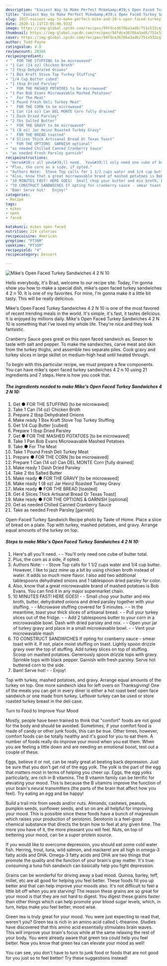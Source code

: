 ```yaml
---
description: "Easiest Way to Make Perfect Mike&amp;#39;s Open Faced Turkey Sandwiches 4 2 N 10"
title: "Easiest Way to Make Perfect Mike&amp;#39;s Open Faced Turkey Sandwiches 4 2 N 10"
slug: 1937-easiest-way-to-make-perfect-mike-and-39-s-open-faced-turkey-sandwiches-4-2-n-10
date: 2020-11-11T13:05:06.933Z
image: https://img-global.cpcdn.com/recipes/94fdce3676ba3ad6/751x532cq70/mikes-open-faced-turkey-sandwiches-4-2-n-10-recipe-main-photo.jpg
thumbnail: https://img-global.cpcdn.com/recipes/94fdce3676ba3ad6/751x532cq70/mikes-open-faced-turkey-sandwiches-4-2-n-10-recipe-main-photo.jpg
cover: https://img-global.cpcdn.com/recipes/94fdce3676ba3ad6/751x532cq70/mikes-open-faced-turkey-sandwiches-4-2-n-10-recipe-main-photo.jpg
author: Todd Payne
ratingvalue: 4.8
reviewcount: 28306
recipeingredient:
- "  FOR THE STUFFING to be microwaved"
- "1 Can (14 oz) Chicken Broth"
- "2 tbsp Dehydrated Onions"
- "1 Box Kraft Stove Top Turkey Stuffing"
- "1/4 Cup Butter cubed"
- "1 tbsp Dried Parsley"
- "  FOR THE MASHED POTATOES to be microwaved"
- "1 Pan Bob Evans Microwavable Mashed Potatoes"
- "  For The Meat"
- "1 Pound Fresh Deli Turkey Meat"
- "  FOR THE CORN to be microwaved"
- "1 Can (14 oz) Can DEL MONTE Corn fully drained"
- "1 Dash Dried Parsley"
- "2 tbs Salted Butter"
- "  FOR THE GRAVY to be microwaved"
- "1 (8 oz) Jar Heinz Roasted Turkey Gravy"
- "  FOR THE BREAD toasted"
- "4 Slices Thick Artisanal Bread Or Texas Toast"
- "  FOR THE OPTIONS  GARNISH optional"
- "as needed Chilled Canned Cranberry Sauce"
- "as needed Fresh Parsley garnish"
recipeinstructions:
- "Here&#39;s all you&#39;ll need.  You&#39;ll only need one cube of butter total."
- "Plus, the corn as a side, if opted."
- "Authors Note:  Stove Top calls for 1 1/2 cups water and 1/4 cup butter. However, I like to jazz mine up a bit by using chicken broth instead of water. It adds so much more flavor. I also add two additional tablespoons dehydrated onions and 1 tablespoon dried parsley for color."
- "Also, know that a great microwavable brand of mashed potatoes is Bob Evans. You can find it in any major supermarket chain."
- "10 MINUTES FAST! HERE GOES!  Small chop your butter and mix broth, butter, dehydrated onions and dried parsley together with your stuffing.  Microwave stuffing covered for 5 minutes.   In the meantime, toast your thick slices of artisanal bread.  Pull your turkey slices out of the fridge.  Add 2 tablespoons butter to your corn in a microwavable bowl. Dash with dried parsley and mix.   Open your jar of turkey gravy and place in a small microwavable bowl.  Vent your microwavable mash"
- "TO CONSTRUCT SANDWICHES If opting for cranberry sauce - smear toast with it. If not, place moist stuffing on toast. Lightly spoon drizzle gravy over the top of stuffing. Add turkey slices on top of stuffing. Scoop on mashed potatoes. Generously spoon drizzle tops with gravy. Sprinkle tops with black pepper. Garnish with fresh parsley. Serve hot buttered corn to the side."
- "Bam! Serve hot!   Enjoy!"
categories:
- Recipe
tags:
- mikes
- open
- faced

katakunci: mikes open faced 
nutrition: 224 calories
recipecuisine: American
preptime: "PT36M"
cooktime: "PT35M"
recipeyield: "4"
recipecategory: Dessert

---
```



![Mike&#39;s Open Faced Turkey Sandwiches 4 2 N 10](https://img-global.cpcdn.com/recipes/94fdce3676ba3ad6/751x532cq70/mikes-open-faced-turkey-sandwiches-4-2-n-10-recipe-main-photo.jpg)

Hello everybody, it's Brad, welcome to our recipe site. Today, I'm gonna show you how to make a special dish, mike&#39;s open faced turkey sandwiches 4 2 n 10. It is one of my favorites. For mine, I'm gonna make it a little bit tasty. This will be really delicious.

Mike&#39;s Open Faced Turkey Sandwiches 4 2 N 10 is one of the most favored of recent trending meals in the world. It's simple, it's fast, it tastes delicious. It is enjoyed by millions daily. Mike&#39;s Open Faced Turkey Sandwiches 4 2 N 10 is something that I've loved my whole life. They're nice and they look fantastic.

Cranberry Sauce goes great on this open faced sandwich as. Season to taste with salt and pepper. To make the sandwiches, carve meat and skin from the turkey thighs, and assemble two separate piles. Cook gravy and turkey slices in large skillet on medium-high heat until heated through.


To begin with this particular recipe, we must prepare a few components. You can have mike&#39;s open faced turkey sandwiches 4 2 n 10 using 21 ingredients and 7 steps. Here is how you cook that.

<!--inarticleads1-->

##### The ingredients needed to make Mike&#39;s Open Faced Turkey Sandwiches 4 2 N 10:

1. Get  ● FOR THE STUFFING [to be microwaved]
1. Take 1 Can (14 oz) Chicken Broth
1. Prepare 2 tbsp Dehydrated Onions
1. Make ready 1 Box Kraft Stove Top Turkey Stuffing
1. Get 1/4 Cup Butter [cubed]
1. Prepare 1 tbsp Dried Parsley
1. Get  ● FOR THE MASHED POTATOES [to be microwaved]
1. Take 1 Pan Bob Evans Microwavable Mashed Potatoes
1. Take  ● For The Meat
1. Take 1 Pound Fresh Deli Turkey Meat
1. Prepare  ● FOR THE CORN [to be microwaved]
1. Prepare 1 Can (14 oz) Can DEL MONTE Corn [fully drained]
1. Make ready 1 Dash Dried Parsley
1. Take 2 tbs Salted Butter
1. Make ready  ● FOR THE GRAVY [to be microwaved]
1. Make ready 1 (8 oz) Jar Heinz Roasted Turkey Gravy
1. Make ready  ● FOR THE BREAD [toasted]
1. Get 4 Slices Thick Artisanal Bread Or Texas Toast]
1. Make ready  ● FOR THE OPTIONS &amp; GARNISH [optional]
1. Get as needed Chilled Canned Cranberry Sauce
1. Take as needed Fresh Parsley [garnish]


Open-Faced Turkey Sandwich Recipe photo by Taste of Home. Place a slice of bread on a plate. Top with turkey, mashed potatoes, and gravy. Arrange equal amounts of the turkey on top. 

<!--inarticleads2-->

##### Steps to make Mike&#39;s Open Faced Turkey Sandwiches 4 2 N 10:

1. Here&#39;s all you&#39;ll need. -  - You&#39;ll only need one cube of butter total.
1. Plus, the corn as a side, if opted.
1. Authors Note: -  - Stove Top calls for 1 1/2 cups water and 1/4 cup butter. However, I like to jazz mine up a bit by using chicken broth instead of water. It adds so much more flavor. I also add two additional tablespoons dehydrated onions and 1 tablespoon dried parsley for color.
1. Also, know that a great microwavable brand of mashed potatoes is Bob Evans. You can find it in any major supermarket chain.
1. 10 MINUTES FAST! HERE GOES! -  - Small chop your butter and mix broth, butter, dehydrated onions and dried parsley together with your stuffing. -  - Microwave stuffing covered for 5 minutes.  -  - In the meantime, toast your thick slices of artisanal bread. -  - Pull your turkey slices out of the fridge. -  - Add 2 tablespoons butter to your corn in a microwavable bowl. Dash with dried parsley and mix.  -  - Open your jar of turkey gravy and place in a small microwavable bowl. -  - Vent your microwavable mash
1. TO CONSTRUCT SANDWICHES If opting for cranberry sauce - smear toast with it. If not, place moist stuffing on toast. Lightly spoon drizzle gravy over the top of stuffing. Add turkey slices on top of stuffing. Scoop on mashed potatoes. Generously spoon drizzle tops with gravy. Sprinkle tops with black pepper. Garnish with fresh parsley. Serve hot buttered corn to the side.
1. Bam! Serve hot!  -  - Enjoy!


Top with turkey, mashed potatoes, and gravy. Arrange equal amounts of the turkey on top. One more sandwich idea for left overs on Thanksgiving! One of the meals you can get in every diner is either a hot roast beef open face sandwich or one made from turkey. Leftover turkey can be used or store roasted turkey breast in the deli case. 

Turn to Food to Improve Your Mood


Mostly, people have been trained to think that "comfort" foods are not good for the body and should be avoided. Sometimes, if your comfort food is made of candy or other junk foods, this can be true. Other times, however, comfort foods can be totally healthy and it's good for you to eat them. A number of foods really do improve your mood when you eat them. When you are feeling a little down and are needing an emotional boost, test out a couple of these.

Eggs, believe it or not, can be really great at beating back depression. Just be sure that you don't get rid of the egg yolk. The yolk is the part of the egg that matters most in terms of helping you cheer up. Eggs, the egg yolks particularly, are rich in B vitamins. The B vitamin family can be terrific for elevating your mood. This is because the B vitamins improve the function of your brain's neural transmitters (the parts of the brain that affect how you feel). Try eating an egg and be happy!

Build a trail mix from seeds and/or nuts. Almonds, cashews, peanuts, pumpkin seeds, sunflower seeds, and so on are all helpful for improving your mood. This is possible since these foods have a bunch of magnesium which raises your production of serotonin. Serotonin is a feel-good chemical substance that directs the brain how to feel at any given time. The more you have of it, the more pleasant you will feel. Nuts, on top of bettering your mood, can be a super protein source.

If you would like to overcome depression, you should eat some cold water fish. Herring, trout, tuna, wild salmon, and mackerel are all high in omega-3 fatty acids and DHA. Omega-3 fatty acids and DHA are two things that promote the quality and the function of your brain's gray matter. It's true: consuming a tuna fish sandwich can basically help you fight depression. 

Grains can be wonderful for driving away a bad mood. Quinoa, barley, teff, millet, etc are all good for helping you feel better. These foods fill you up better and that can help improve your moods also. It's not difficult to feel a little bit off when you are starving! The reason these grains are so great for your mood is that they are not hard to digest. You digest these grains faster than other things which can help promote your blood sugar levels, which, in turn, helps make you feel better, mood wise.

Green tea is truly great for your mood. You were just expecting to read that, weren't you? Green tea is rich in an amino acid called L-theanine. Studies have discovered that this amino acid essentially stimulates brain waves. This will improve your brain's focus while at the same relaxing the rest of your body. You were already aware that green tea could help you feel better. Now you know that green tea can elevate your mood as well!

You can see, you don't have to turn to junk food or foods that are not good for you just so to feel better! Try  these suggestions  instead!

